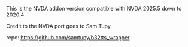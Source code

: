 This is the NVDA addon version compatible with NVDA 2025.5 down to 2020.4

Credit to the NVDA port goes to Sam Tupy.

repo:
https://github.com/samtupy/b32tts_wrapper
